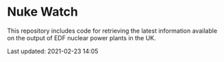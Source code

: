 # Nuke Watch

This repository includes code for retrieving the latest information available on the output of EDF nuclear power plants in the UK.

Last updated: 2021-02-23 14:05